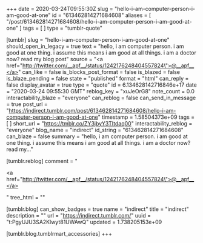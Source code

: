 +++
date = 2020-03-24T09:55:30Z
slug = "hello-i-am-computer-person-i-am-good-at-one"
id = "613462814271684608"
aliases = [ "/post/613462814271684608/hello-i-am-computer-person-i-am-good-at-one" ]
tags = [ ]
type = "tumblr-quote"

[tumblr]
slug = "hello-i-am-computer-person-i-am-good-at-one"
should_open_in_legacy = true
text = "hello, i am computer person. i am good at one thing. i assume this means i am good at all things. i am a doctor now? read my blog post"
source = "<a href=\"http://twitter.com/__apf__/status/1242176248404557824\">@__apf__</a>"
can_like = false
is_blocks_post_format = false
is_blazed = false
is_blaze_pending = false
state = "published"
format = "html"
can_reply = false
display_avatar = true
type = "quote"
id = 6.134628142716846e+17
date = "2020-03-24 09:55:30 GMT"
reblog_key = "xuJeOrG8"
note_count = 0.0
interactability_blaze = "everyone"
can_reblog = false
can_send_in_message = true
post_url = "https://indirect.tumblr.com/post/613462814271684608/hello-i-am-computer-person-i-am-good-at-one"
timestamp = 1.58504373e+09
tags = [ ]
short_url = "https://tmblr.co/ZY3jbyY3TItdaq00"
interactability_reblog = "everyone"
blog_name = "indirect"
id_string = "613462814271684608"
can_blaze = false
summary = "hello, i am computer person. i am good at one thing. i assume this means i am good at all things. i am a doctor now? read my..."

[tumblr.reblog]
comment = "<p><a href=\"http://twitter.com/__apf__/status/1242176248404557824\">@__apf__</a></p>"
tree_html = ""

[tumblr.blog]
can_show_badges = true
name = "indirect"
title = "indirect"
description = ""
url = "https://indirect.tumblr.com/"
uuid = "t:PgyUJU3SA2Klwyt81UWAwQ"
updated = 1.738205153e+09

[tumblr.blog.tumblrmart_accessories]
+++
